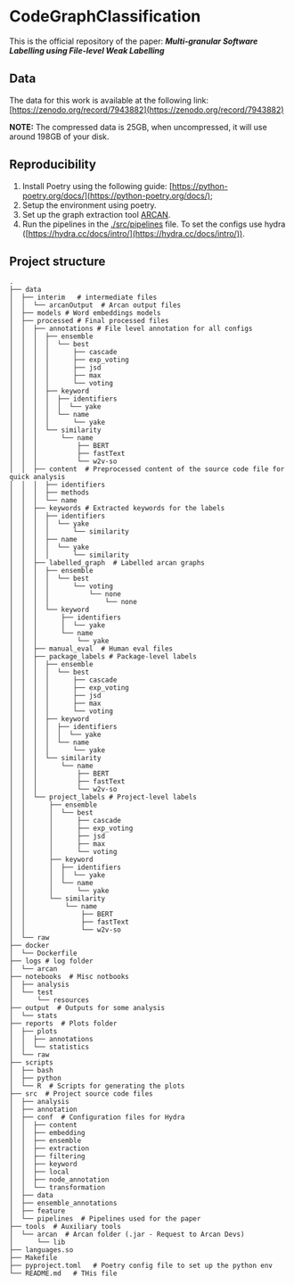 # CodeGraphClassification

This is the official repository of the paper: **_Multi-granular Software Labelling using
File-level Weak Labelling_**

## Data

The data for this work is available at the following
link: [https://zenodo.org/record/7943882](https://zenodo.org/record/7943882)

**NOTE:** The compressed data is 25GB, when uncompressed, it will use around 198GB of your disk.

## Reproducibility

1. Install Poetry using the following guide: [https://python-poetry.org/docs/](https://python-poetry.org/docs/);
2. Setup the environment using poetry.
3. Set up the graph extraction tool [ARCAN](www.arcan.tech).
4. Run the pipelines in the [./src/pipelines](./src/pipelines) file. To set the configs use
   hydra ([https://hydra.cc/docs/intro/](https://hydra.cc/docs/intro/)).

## Project structure

```
.
├── data
│  ├── interim   # intermediate files
│  │  └── arcanOutput  # Arcan output files
│  ├── models # Word embeddings models
│  ├── processed # Final processed files
│  │  ├── annotations # File level annotation for all configs
│  │  │  ├── ensemble
│  │  │  │  └── best
│  │  │  │      ├── cascade
│  │  │  │      ├── exp_voting
│  │  │  │      ├── jsd
│  │  │  │      ├── max
│  │  │  │      └── voting
│  │  │  ├── keyword
│  │  │  │  ├── identifiers
│  │  │  │  │  └── yake
│  │  │  │  └── name
│  │  │  │      └── yake
│  │  │  └── similarity
│  │  │      └── name
│  │  │          ├── BERT
│  │  │          ├── fastText
│  │  │          └── w2v-so
│  │  ├── content  # Preprocessed content of the source code file for quick analysis
│  │  │  ├── identifiers
│  │  │  ├── methods
│  │  │  └── name
│  │  ├── keywords # Extracted keywords for the labels
│  │  │  ├── identifiers
│  │  │  │  └── yake
│  │  │  │      └── similarity
│  │  │  ├── name
│  │  │  │  └── yake
│  │  │  │      └── similarity
│  │  ├── labelled_graph  # Labelled arcan graphs 
│  │  │  ├── ensemble
│  │  │  │  └── best
│  │  │  │      └── voting
│  │  │  │          └── none
│  │  │  │              └── none
│  │  │  └── keyword
│  │  │      ├── identifiers
│  │  │      │  └── yake
│  │  │      └── name
│  │  │          └── yake
│  │  ├── manual_eval  # Human eval files
│  │  ├── package_labels # Package-level labels
│  │  │  ├── ensemble
│  │  │  │  └── best
│  │  │  │      ├── cascade
│  │  │  │      ├── exp_voting
│  │  │  │      ├── jsd
│  │  │  │      ├── max
│  │  │  │      └── voting
│  │  │  ├── keyword
│  │  │  │  ├── identifiers
│  │  │  │  │  └── yake
│  │  │  │  └── name
│  │  │  │      └── yake
│  │  │  └── similarity
│  │  │      └── name
│  │  │          ├── BERT
│  │  │          ├── fastText
│  │  │          └── w2v-so
│  │  └── project_labels # Project-level labels
│  │      ├── ensemble
│  │      │  └── best
│  │      │      ├── cascade
│  │      │      ├── exp_voting
│  │      │      ├── jsd
│  │      │      ├── max
│  │      │      └── voting
│  │      ├── keyword
│  │      │  ├── identifiers
│  │      │  │  └── yake
│  │      │  └── name
│  │      │      └── yake
│  │      └── similarity
│  │          └── name
│  │              ├── BERT
│  │              ├── fastText
│  │              └── w2v-so
│  └── raw
├── docker
│  └── Dockerfile
├── logs # log folder
│  └── arcan
├── notebooks  # Misc notbooks
│  ├── analysis
│  └── test
│      └── resources
├── output  # Outputs for some analysis
│  └── stats
├── reports  # Plots folder
│  ├── plots
│  │  ├── annotations
│  │  └── statistics
│  └── raw
├── scripts
│  ├── bash
│  ├── python
│  └── R  # Scripts for generating the plots
├── src  # Project source code files
│  ├── analysis
│  ├── annotation
│  ├── conf  # Configuration files for Hydra
│  │  ├── content
│  │  ├── embedding
│  │  ├── ensemble
│  │  ├── extraction
│  │  ├── filtering
│  │  ├── keyword
│  │  ├── local
│  │  ├── node_annotation
│  │  └── transformation
│  ├── data
│  ├── ensemble_annotations
│  ├── feature
│  └── pipelines  # Pipelines used for the paper
├── tools  # Auxiliary tools
│  └── arcan  # Arcan folder (.jar - Request to Arcan Devs)
│      └── lib
├── languages.so
├── Makefile
├── pyproject.toml   # Poetry config file to set up the python env
└── README.md   # THis file
```